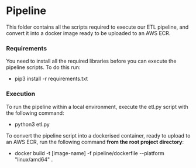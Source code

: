 # Pipeline
This folder contains all the scripts required to execute our ETL pipeline, and convert it into a docker image ready to be uploaded to an AWS ECR.

### Requirements
You need to install all the required libraries before you can execute the pipeline scripts. To do this run:
 - pip3 install -r requirements.txt

### Execution
To run the pipeline within a local environment, execute the etl.py script with the following command:
 - python3 etl.py

To convert the pipeline script into a dockerised container, ready to upload to an AWS ECR, run the following command **from the root project directory**:
 - docker build -t [image-name] -f pipeline/dockerfile --platform "linux/amd64" .